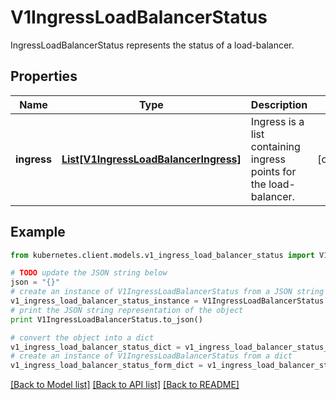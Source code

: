 # V1IngressLoadBalancerStatus

IngressLoadBalancerStatus represents the status of a load-balancer.

## Properties
Name | Type | Description | Notes
------------ | ------------- | ------------- | -------------
**ingress** | [**List[V1IngressLoadBalancerIngress]**](V1IngressLoadBalancerIngress.md) | Ingress is a list containing ingress points for the load-balancer. | [optional] 

## Example

```python
from kubernetes.client.models.v1_ingress_load_balancer_status import V1IngressLoadBalancerStatus

# TODO update the JSON string below
json = "{}"
# create an instance of V1IngressLoadBalancerStatus from a JSON string
v1_ingress_load_balancer_status_instance = V1IngressLoadBalancerStatus.from_json(json)
# print the JSON string representation of the object
print V1IngressLoadBalancerStatus.to_json()

# convert the object into a dict
v1_ingress_load_balancer_status_dict = v1_ingress_load_balancer_status_instance.to_dict()
# create an instance of V1IngressLoadBalancerStatus from a dict
v1_ingress_load_balancer_status_form_dict = v1_ingress_load_balancer_status.from_dict(v1_ingress_load_balancer_status_dict)
```
[[Back to Model list]](../README.md#documentation-for-models) [[Back to API list]](../README.md#documentation-for-api-endpoints) [[Back to README]](../README.md)


